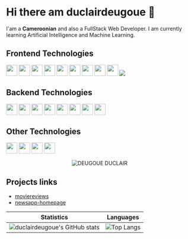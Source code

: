 # Hi there am duclairdeugoue 👋

I'am a **Cameroonian** and also a  FullStack Web Developer. I am currently learning Artificial Intelligence and Machine Learning. 


## Frontend Technologies

<p>
  <img height="30px" src="https://img.shields.io/badge/-HTML5-E34F26?style=flat-square&logo=html5&logoColor=white"/> 
  <img height="30px" src="https://img.shields.io/badge/-CSS3-1572B6?style=flat-square&logo=css3"/>
  <img height="30px" src="https://img.shields.io/badge/-Sass-black?style=flat-square&logo=sass&logoColor=blueviolet"/>
  <img height="30px" src="https://img.shields.io/badge/-JavaScript-black?style=flat-square&logo=javascript"/>
  <img height="30px" src="https://img.shields.io/badge/-Webpack-black?style=flat-square&logo=webpack"/>
  <img height="30px" src="https://img.shields.io/badge/-Typescript-black?style=flat-square&logo=Typescript"/>
  <img height="30px" src="https://img.shields.io/badge/-angular-red?style=flat-square&logo=angular"/>
  <img height="30px" src="https://img.shields.io/badge/-React-black?style=flat-square&logo=react"/>
  <img height="30px" src="https://img.shields.io/badge/-flutter-teal?style=flat-square&logo=flutter"/>
  <img src="https://img.shields.io/badge/-vuejs-black?style=flat-square&logo=vuejs"/>
</p>

<!-- - HTML5
- CSS3, Sass, Bootstrap 3,4,5
- Vanilla Javascript, jQuery, Ajax, Webpack, React, Angular
 -->
 
## Backend Technologies

<p>
    <img height="30px" src="https://img.shields.io/badge/-PHP-black?style=flat-square&logo=php"/>
    <img height="30px" src="https://img.shields.io/badge/-CodeIgniter-black?style=flat-square&logo=codeigniter&logoColor=red"/>
    <img height="30px" src="https://img.shields.io/badge/-Python3-black?style=flat-square&logo=python&logoColor=yellow"/>
    <img height="30px" src="https://img.shields.io/badge/-Django-black?style=flat-square&logo=django&logoColor=blue"/>
    <img height="30px" src="https://img.shields.io/badge/-Nodejs-black?style=flat-square&logo=Node.js"/>
    <img height="30px" src="https://img.shields.io/badge/-SpringBoot-black?style=flat-square&logo=springboot&logoColor=green"/>
    <img height="30px" src="https://img.shields.io/badge/-MySQL-black?style=flat-square&logo=mysql"/>
    <img height="30px" src="https://img.shields.io/badge/-MongoDB-black?style=flat-square&logo=mongodb"/>

</p>


## Other Technologies
<p>
  <img height="30px" src="https://img.shields.io/badge/-Git-black?style=flat-square&logo=git"/>
  <img height="30px" src="https://img.shields.io/badge/-Heroku-430098?style=flat-square&logo=heroku"/>
  <img height="30px" src="https://img.shields.io/badge/-Vercel-white?style=flat-square&logo=vercel&logoColor=black"/>
  <img height="30px" src="https://img.shields.io/badge/-Github_Pages-black?style=flat-square&logo=githubpages&logoColor=blueviolet"/>
  
</p>


<p align="center"><img src="https://github-readme-streak-stats.herokuapp.com/?user=duclairdeugoue&theme=algolia" alt="DEUGOUE DUCLAIR" /></p>

<!-- 
- PHP, CodeIgniter4
- Python3, Django
- Java, Springboot
- MySQL -->

## Projects links
- [moviereviews](https://duclairdeugoue.pythonanywhere.com/)
- [newsapp-homepage](https://duclairdeugoue.github.io/fmc-news-homepage/)


Statistics | Languages
-----------| -----
![duclairdeugoue's GitHub stats](https://github-readme-stats.vercel.app/api?username=duclairdeugoue&show_icons=true&theme=radical) |  ![Top Langs](https://github-readme-stats.vercel.app/api/top-langs/?username=duclairdeugoue&langs_count=8&layout=compact)


